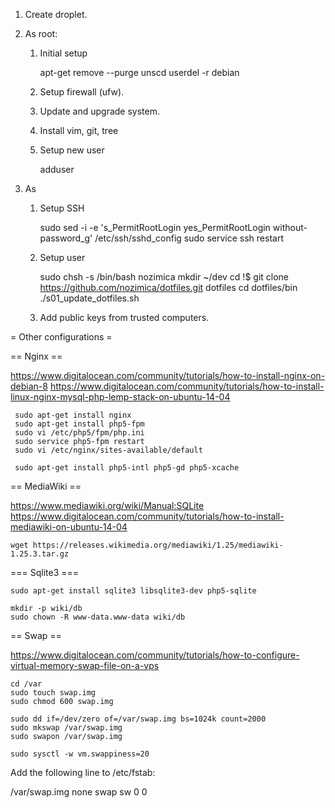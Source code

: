 1. Create droplet.
1. As root:
    1. Initial setup

        apt-get remove --purge unscd
        userdel -r debian

    1. Setup firewall (ufw).
    1. Update and upgrade system.
    1. Install vim, git, tree
    1. Setup new user

        adduser <USERNAME>

1. As <USERNAME>
    1. Setup SSH

        sudo sed -i -e 's_PermitRootLogin yes_PermitRootLogin without-password_g' /etc/ssh/sshd_config
        sudo service ssh restart

    1. Setup user

        sudo chsh -s /bin/bash nozimica
        mkdir ~/dev 
        cd !$
        git clone https://github.com/nozimica/dotfiles.git dotfiles
        cd dotfiles/bin
        ./s01_update_dotfiles.sh

    1. Add public keys from trusted computers.

= Other configurations =

== Nginx ==

https://www.digitalocean.com/community/tutorials/how-to-install-nginx-on-debian-8
https://www.digitalocean.com/community/tutorials/how-to-install-linux-nginx-mysql-php-lemp-stack-on-ubuntu-14-04

     sudo apt-get install nginx
     sudo apt-get install php5-fpm
     sudo vi /etc/php5/fpm/php.ini
     sudo service php5-fpm restart
     sudo vi /etc/nginx/sites-available/default

     sudo apt-get install php5-intl php5-gd php5-xcache

== MediaWiki ==

https://www.mediawiki.org/wiki/Manual:SQLite
https://www.digitalocean.com/community/tutorials/how-to-install-mediawiki-on-ubuntu-14-04

    wget https://releases.wikimedia.org/mediawiki/1.25/mediawiki-1.25.3.tar.gz

=== Sqlite3 ===

    sudo apt-get install sqlite3 libsqlite3-dev php5-sqlite

    mkdir -p wiki/db
    sudo chown -R www-data.www-data wiki/db

== Swap ==

https://www.digitalocean.com/community/tutorials/how-to-configure-virtual-memory-swap-file-on-a-vps

    cd /var
    sudo touch swap.img
    sudo chmod 600 swap.img

    sudo dd if=/dev/zero of=/var/swap.img bs=1024k count=2000
    sudo mkswap /var/swap.img
    sudo swapon /var/swap.img

    sudo sysctl -w vm.swappiness=20

Add the following line to /etc/fstab:

/var/swap.img    none    swap    sw    0    0

